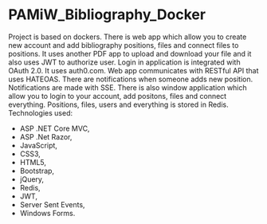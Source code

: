 # PAMiW_Bibliography_Docker

Project is based on dockers. There is web app which allow you to create new account and add bibliography positions, files and connect files to positions. It uses another PDF app to upload and download your file and it also uses JWT to authorize user. Login in application is integrated with OAuth 2.0. It uses auth0.com. Web app communicates with RESTful API that uses HATEOAS. There are notifications when someone adds new position. Notifications are made with SSE. There is also window application which allow you to login to your account, add positons, files and connect everything. Positions, files, users and everything is stored in Redis.
Technologies used:
- ASP .NET Core MVC,
- ASP .Net Razor,
- JavaScript,
- CSS3,
- HTML5,
- Bootstrap,
- jQuery,
- Redis,
- JWT,
- Server Sent Events,
- Windows Forms.
